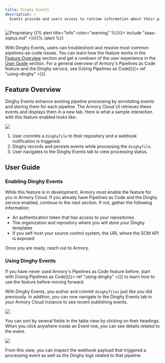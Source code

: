 ```yaml
---
title: Dinghy Events
description: >
  Events provide end users access to runtime information about their pipelines-as-code configurations by adding a new tab to the Armory Cloud UI.
---
```

![Proprietary](/images/proprietary.svg)
{{% alert title="Info" color="warning" %}}{{< include "saas-status.md" >}}{{% /alert %}}

With Dinghy Events, users can troubleshoot and resolve most common
pipelines-as-code issues. You can learn how the feature works in the
[Feature Overview](#feature-overview) section and get a rundown of the user
experience in the [User Guide](#user-guide) section. For a general overview of
Armory's Pipelines as Code feature and the Dinghy service, see
[Using Pipelines as Code]({{< ref "using-dinghy" >}}).

## Feature Overview

Dinghy Events enhance existing pipeline processing by annotating events and
storing them for each pipeline. The Armory Cloud UI retrieves these
events and displays them in a new tab. Here is what a sample interaction with this
feature enabled looks like:

![](/images/dinghy/dinghy-events-user-flow.png)

1. User commits a `dinghyfile` to their repository and a webhook notification
is triggered.
1. Dinghy records and persists events while processing the `dinghyfile`.
1. User navigates to the Dinghy Events tab to view processing status.

## User Guide

### Enabling Dinghy Events

While this feature is in development, Armory must enable the feature for you in
Armory Cloud. If you already have Pipelines as Code and the Dinghy service
enabled, continue to the next section. If not, gather the following information:

- An authentication token that has access to your repositories
- The organization and repository where you will store your Dinghy templates
- If you self-host your source control system, the URL where the SCM API is
exposed

Once you are ready, reach out to Armory.

### Using Dinghy Events

If you have never used Armory's Pipelines as Code feature before, start with
[Using Pipelines as Code]({{< ref "using-dinghy" >}}) to learn how to use the
feature before moving forward.

With Dinghy Events, you author and commit `dinghyfiles` just like you did
previously. In addition, you can now navigate to the Dinghy Events tab in your
Armory Cloud instance to see recent publishing events.

![](/images/dinghy/dinghy-events-mvp-default-view.png)

You can sort by several fields in the table view by clicking on their headings.
When you click anywhere inside an Event row, you can see details related to the
event.

![](/images/dinghy/dinghy-events-mvp-log-view.png)

From this view, you can inspect the webhook payload that triggered a processing
event as well as the Dinghy logs related to that pipeline.
